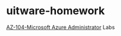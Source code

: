 # uitware-homework
[AZ-104-Microsoft Azure Administrator](https://microsoftlearning.github.io/AZ-104-MicrosoftAzureAdministrator/) Labs